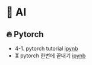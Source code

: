 # 🤖 AI
## 🔥 Pytorch
- 4-1. pytorch tutorial [ipynb](https://github.com/kbjung/Study/blob/main/AI/pytorch04_09(2022-10-07).ipynb)
- ⏳ pytorch 한번에 끝내기 [ipynb](https://github.com/kbjung/Study/blob/main/AI/%ED%8C%8C%EC%9D%B4%ED%86%A0%EC%B9%98(PyTorch)_%ED%95%9C%EB%B2%88%EC%97%90_%EB%81%9D%EB%82%B4%EA%B8%B0.ipynb)

